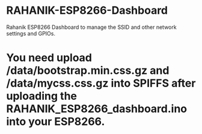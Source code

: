 # RAHANIK-ESP8266-Dashboard
Rahanik ESP8266 Dashboard to manage the SSID and other network settings and GPIOs.

# You need upload /data/bootstrap.min.css.gz and /data/mycss.css.gz into SPIFFS after uploading the RAHANIK_ESP8266_dashboard.ino into your ESP8266.
